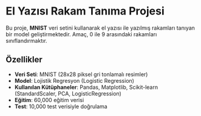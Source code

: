 # El Yazısı Rakam Tanıma Projesi

Bu proje, **MNIST** veri setini kullanarak el yazısı ile yazılmış rakamları tanıyan bir model geliştirmektedir. Amaç, 0 ile 9 arasındaki rakamları sınıflandırmaktır.

## Özellikler
- **Veri Seti**: MNIST (28x28 piksel gri tonlamalı resimler)
- **Model**: Lojistik Regresyon (Logistic Regression)
- **Kullanılan Kütüphaneler**: Pandas, Matplotlib, Scikit-learn (StandardScaler, PCA, LogisticRegression)
- **Eğitim**: 60,000 eğitim verisi
- **Test**: 10,000 test verisiyle doğrulama

